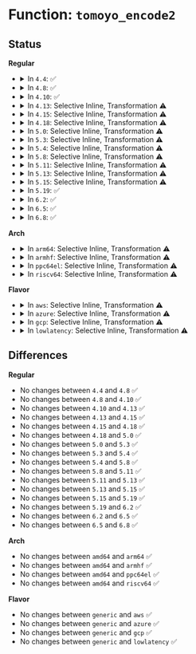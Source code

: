 # Function: <code>tomoyo_encode2</code>

## Status
<b>Regular</b>
<ul>
<li>
<details>
<summary>In <code>4.4</code>: ✅</summary>

```c
char *tomoyo_encode2(const char *str, int str_len);
```

**Collision:** Unique Global

**Inline:** No

**Transformation:** False

**Instances:**

```
In security/tomoyo/realpath.c (ffffffff81372930)
Location: security/tomoyo/realpath.c:21
Inline: False
Direct callers:
  - security/tomoyo/network.c:tomoyo_unix_entry
  - security/tomoyo/realpath.c:tomoyo_encode
```
**Symbols:**

```
ffffffff81372930-ffffffff81372a37: tomoyo_encode2 (STB_GLOBAL)
```
</details>
</li>
<li>
<details>
<summary>In <code>4.8</code>: ✅</summary>

```c
char *tomoyo_encode2(const char *str, int str_len);
```

**Collision:** Unique Global

**Inline:** No

**Transformation:** False

**Instances:**

```
In security/tomoyo/realpath.c (ffffffff813a8d50)
Location: security/tomoyo/realpath.c:21
Inline: False
Direct callers:
  - security/tomoyo/network.c:tomoyo_unix_entry
  - security/tomoyo/realpath.c:tomoyo_encode
```
**Symbols:**

```
ffffffff813a8d50-ffffffff813a8e57: tomoyo_encode2 (STB_GLOBAL)
```
</details>
</li>
<li>
<details>
<summary>In <code>4.10</code>: ✅</summary>

```c
char *tomoyo_encode2(const char *str, int str_len);
```

**Collision:** Unique Global

**Inline:** No

**Transformation:** False

**Instances:**

```
In security/tomoyo/realpath.c (ffffffff813bf8d0)
Location: security/tomoyo/realpath.c:21
Inline: False
Direct callers:
  - security/tomoyo/network.c:tomoyo_unix_entry
  - security/tomoyo/realpath.c:tomoyo_encode
```
**Symbols:**

```
ffffffff813bf8d0-ffffffff813bf9d7: tomoyo_encode2 (STB_GLOBAL)
```
</details>
</li>
<li>
<details>
<summary>In <code>4.13</code>: Selective Inline, Transformation ⚠️</summary>

```c
char *tomoyo_encode2(const char *str, int str_len);
```

**Collision:** Unique Global

**Inline:** Selective

**Transformation:** True

**Instances:**

```
In security/tomoyo/realpath.c (ffffffff813d62d7)
Location: security/tomoyo/realpath.c:21
Inline: True
Inline callers:
  - security/tomoyo/realpath.c:tomoyo_encode
Direct callers:
  - security/tomoyo/network.c:tomoyo_unix_entry
  - security/tomoyo/realpath.c:tomoyo_encode
```
**Symbols:**

```
ffffffff813d61a0-ffffffff813d629e: tomoyo_encode2.part.2 (STB_LOCAL)
ffffffff813d62a0-ffffffff813d62b8: tomoyo_encode2 (STB_GLOBAL)
```
</details>
</li>
<li>
<details>
<summary>In <code>4.15</code>: Selective Inline, Transformation ⚠️</summary>

```c
char *tomoyo_encode2(const char *str, int str_len);
```

**Collision:** Unique Global

**Inline:** Selective

**Transformation:** True

**Instances:**

```
In security/tomoyo/realpath.c (ffffffff813fc7f7)
Location: security/tomoyo/realpath.c:22
Inline: True
Inline callers:
  - security/tomoyo/realpath.c:tomoyo_encode
Direct callers:
  - security/tomoyo/network.c:tomoyo_unix_entry
  - security/tomoyo/realpath.c:tomoyo_encode
```
**Symbols:**

```
ffffffff813fc6c0-ffffffff813fc7be: tomoyo_encode2.part.2 (STB_LOCAL)
ffffffff813fc7c0-ffffffff813fc7d8: tomoyo_encode2 (STB_GLOBAL)
```
</details>
</li>
<li>
<details>
<summary>In <code>4.18</code>: Selective Inline, Transformation ⚠️</summary>

```c
char *tomoyo_encode2(const char *str, int str_len);
```

**Collision:** Unique Global

**Inline:** Selective

**Transformation:** True

**Instances:**

```
In security/tomoyo/realpath.c (ffffffff8142d727)
Location: security/tomoyo/realpath.c:22
Inline: True
Inline callers:
  - security/tomoyo/realpath.c:tomoyo_encode
Direct callers:
  - security/tomoyo/network.c:tomoyo_unix_entry
  - security/tomoyo/realpath.c:tomoyo_encode
```
**Symbols:**

```
ffffffff8142d5f0-ffffffff8142d6ee: tomoyo_encode2.part.2 (STB_LOCAL)
ffffffff8142d6f0-ffffffff8142d708: tomoyo_encode2 (STB_GLOBAL)
```
</details>
</li>
<li>
<details>
<summary>In <code>5.0</code>: Selective Inline, Transformation ⚠️</summary>

```c
char *tomoyo_encode2(const char *str, int str_len);
```

**Collision:** Unique Global

**Inline:** Selective

**Transformation:** True

**Instances:**

```
In security/tomoyo/realpath.c (ffffffff8144a077)
Location: security/tomoyo/realpath.c:22
Inline: True
Inline callers:
  - security/tomoyo/realpath.c:tomoyo_encode
Direct callers:
  - security/tomoyo/network.c:tomoyo_unix_entry
  - security/tomoyo/realpath.c:tomoyo_encode
```
**Symbols:**

```
ffffffff81449f40-ffffffff8144a03e: tomoyo_encode2.part.2 (STB_LOCAL)
ffffffff8144a040-ffffffff8144a058: tomoyo_encode2 (STB_GLOBAL)
```
</details>
</li>
<li>
<details>
<summary>In <code>5.3</code>: Selective Inline, Transformation ⚠️</summary>

```c
char *tomoyo_encode2(const char *str, int str_len);
```

**Collision:** Unique Global

**Inline:** Selective

**Transformation:** True

**Instances:**

```
In security/tomoyo/realpath.c (ffffffff81477cee)
Location: security/tomoyo/realpath.c:22
Inline: True
Inline callers:
  - security/tomoyo/realpath.c:tomoyo_encode
Direct callers:
  - security/tomoyo/network.c:tomoyo_unix_entry
  - security/tomoyo/realpath.c:tomoyo_encode
```
**Symbols:**

```
ffffffff81477bb0-ffffffff81477cae: tomoyo_encode2.part.0 (STB_LOCAL)
ffffffff81477cb0-ffffffff81477cc8: tomoyo_encode2 (STB_GLOBAL)
```
</details>
</li>
<li>
<details>
<summary>In <code>5.4</code>: Selective Inline, Transformation ⚠️</summary>

```c
char *tomoyo_encode2(const char *str, int str_len);
```

**Collision:** Unique Global

**Inline:** Selective

**Transformation:** True

**Instances:**

```
In security/tomoyo/realpath.c (ffffffff81491a8e)
Location: security/tomoyo/realpath.c:22
Inline: True
Inline callers:
  - security/tomoyo/realpath.c:tomoyo_encode
Direct callers:
  - security/tomoyo/network.c:tomoyo_unix_entry
  - security/tomoyo/realpath.c:tomoyo_encode
```
**Symbols:**

```
ffffffff81491950-ffffffff81491a4e: tomoyo_encode2.part.0 (STB_LOCAL)
ffffffff81491a50-ffffffff81491a68: tomoyo_encode2 (STB_GLOBAL)
```
</details>
</li>
<li>
<details>
<summary>In <code>5.8</code>: Selective Inline, Transformation ⚠️</summary>

```c
char *tomoyo_encode2(const char *str, int str_len);
```

**Collision:** Unique Global

**Inline:** Selective

**Transformation:** True

**Instances:**

```
In security/tomoyo/realpath.c (ffffffff814e8e7e)
Location: security/tomoyo/realpath.c:23
Inline: True
Inline callers:
  - security/tomoyo/realpath.c:tomoyo_encode
Direct callers:
  - security/tomoyo/network.c:tomoyo_unix_entry
  - security/tomoyo/realpath.c:tomoyo_encode
```
**Symbols:**

```
ffffffff814e8d40-ffffffff814e8e3c: tomoyo_encode2.part.0 (STB_LOCAL)
ffffffff814e8e40-ffffffff814e8e58: tomoyo_encode2 (STB_GLOBAL)
```
</details>
</li>
<li>
<details>
<summary>In <code>5.11</code>: Selective Inline, Transformation ⚠️</summary>

```c
char *tomoyo_encode2(const char *str, int str_len);
```

**Collision:** Unique Global

**Inline:** Selective

**Transformation:** True

**Instances:**

```
In security/tomoyo/realpath.c (ffffffff815061be)
Location: security/tomoyo/realpath.c:23
Inline: True
Inline callers:
  - security/tomoyo/realpath.c:tomoyo_encode
Direct callers:
  - security/tomoyo/network.c:tomoyo_unix_entry
  - security/tomoyo/realpath.c:tomoyo_encode
```
**Symbols:**

```
ffffffff81506080-ffffffff8150617c: tomoyo_encode2.part.0 (STB_LOCAL)
ffffffff81506180-ffffffff81506198: tomoyo_encode2 (STB_GLOBAL)
```
</details>
</li>
<li>
<details>
<summary>In <code>5.13</code>: Selective Inline, Transformation ⚠️</summary>

```c
char *tomoyo_encode2(const char *str, int str_len);
```

**Collision:** Unique Global

**Inline:** Selective

**Transformation:** True

**Instances:**

```
In security/tomoyo/realpath.c (ffffffff8150ccf8)
Location: security/tomoyo/realpath.c:23
Inline: True
Inline callers:
  - security/tomoyo/realpath.c:tomoyo_encode
Direct callers:
  - security/tomoyo/network.c:tomoyo_unix_entry
  - security/tomoyo/realpath.c:tomoyo_encode
```
**Symbols:**

```
ffffffff8150cbc0-ffffffff8150ccb5: tomoyo_encode2.part.0 (STB_LOCAL)
ffffffff8150ccc0-ffffffff8150ccd8: tomoyo_encode2 (STB_GLOBAL)
```
</details>
</li>
<li>
<details>
<summary>In <code>5.15</code>: Selective Inline, Transformation ⚠️</summary>

```c
char *tomoyo_encode2(const char *str, int str_len);
```

**Collision:** Unique Global

**Inline:** Selective

**Transformation:** True

**Instances:**

```
In security/tomoyo/realpath.c (ffffffff8156a828)
Location: security/tomoyo/realpath.c:23
Inline: True
Inline callers:
  - security/tomoyo/realpath.c:tomoyo_encode
Direct callers:
  - security/tomoyo/network.c:tomoyo_unix_entry
  - security/tomoyo/realpath.c:tomoyo_encode
```
**Symbols:**

```
ffffffff8156a6f0-ffffffff8156a7e5: tomoyo_encode2.part.0 (STB_LOCAL)
ffffffff8156a7f0-ffffffff8156a808: tomoyo_encode2 (STB_GLOBAL)
```
</details>
</li>
<li>
<details>
<summary>In <code>5.19</code>: ✅</summary>

```c
char *tomoyo_encode2(const char *str, int str_len);
```

**Collision:** Unique Global

**Inline:** No

**Transformation:** False

**Instances:**

```
In security/tomoyo/realpath.c (ffffffff816066a0)
Location: security/tomoyo/realpath.c:23
Inline: False
Direct callers:
  - security/tomoyo/network.c:tomoyo_unix_entry
  - security/tomoyo/realpath.c:tomoyo_encode
```
**Symbols:**

```
ffffffff816066a0-ffffffff816067b6: tomoyo_encode2 (STB_GLOBAL)
```
</details>
</li>
<li>
<details>
<summary>In <code>6.2</code>: ✅</summary>

```c
char *tomoyo_encode2(const char *str, int str_len);
```

**Collision:** Unique Global

**Inline:** No

**Transformation:** False

**Instances:**

```
In security/tomoyo/realpath.c (ffffffff816b7b40)
Location: security/tomoyo/realpath.c:23
Inline: False
Direct callers:
  - security/tomoyo/network.c:tomoyo_unix_entry
  - security/tomoyo/realpath.c:tomoyo_encode
```
**Symbols:**

```
ffffffff816b7b40-ffffffff816b7c56: tomoyo_encode2 (STB_GLOBAL)
```
</details>
</li>
<li>
<details>
<summary>In <code>6.5</code>: ✅</summary>

```c
char *tomoyo_encode2(const char *str, int str_len);
```

**Collision:** Unique Global

**Inline:** No

**Transformation:** False

**Instances:**

```
In security/tomoyo/realpath.c (ffffffff816f0510)
Location: security/tomoyo/realpath.c:23
Inline: False
Direct callers:
  - security/tomoyo/network.c:tomoyo_unix_entry
  - security/tomoyo/realpath.c:tomoyo_encode
```
**Symbols:**

```
ffffffff816f0510-ffffffff816f0626: tomoyo_encode2 (STB_GLOBAL)
```
</details>
</li>
<li>
<details>
<summary>In <code>6.8</code>: ✅</summary>

```c
char *tomoyo_encode2(const char *str, int str_len);
```

**Collision:** Unique Global

**Inline:** No

**Transformation:** False

**Instances:**

```
In security/tomoyo/realpath.c (ffffffff8172d2e0)
Location: security/tomoyo/realpath.c:23
Inline: False
Direct callers:
  - security/tomoyo/network.c:tomoyo_unix_entry
  - security/tomoyo/realpath.c:tomoyo_encode
```
**Symbols:**

```
ffffffff8172d2e0-ffffffff8172d3f6: tomoyo_encode2 (STB_GLOBAL)
```
</details>
</li>
</ul>
<b>Arch</b>
<ul>
<li>
<details>
<summary>In <code>arm64</code>: Selective Inline, Transformation ⚠️</summary>

```c
char *tomoyo_encode2(const char *str, int str_len);
```

**Collision:** Unique Global

**Inline:** Selective

**Transformation:** True

**Instances:**

```
In security/tomoyo/realpath.c (ffff8000105861dc)
Location: security/tomoyo/realpath.c:22
Inline: True
Inline callers:
  - security/tomoyo/realpath.c:tomoyo_encode
Direct callers:
  - security/tomoyo/network.c:tomoyo_unix_entry
  - security/tomoyo/realpath.c:tomoyo_encode
```
**Symbols:**

```
ffff800010586030-ffff800010586174: tomoyo_encode2.part.0 (STB_LOCAL)
ffff800010586178-ffff8000105861b8: tomoyo_encode2 (STB_GLOBAL)
```
</details>
</li>
<li>
<details>
<summary>In <code>armhf</code>: Selective Inline, Transformation ⚠️</summary>

```c
char *tomoyo_encode2(const char *str, int str_len);
```

**Collision:** Unique Global

**Inline:** Selective

**Transformation:** True

**Instances:**

```
In security/tomoyo/realpath.c (c0737ae0)
Location: security/tomoyo/realpath.c:22
Inline: True
Inline callers:
  - security/tomoyo/realpath.c:tomoyo_encode
Direct callers:
  - security/tomoyo/network.c:tomoyo_unix_entry
  - security/tomoyo/realpath.c:tomoyo_encode
```
**Symbols:**

```
c0737994-c0737a94: tomoyo_encode2.part.0 (STB_LOCAL)
c0737a94-c0737ac0: tomoyo_encode2 (STB_GLOBAL)
```
</details>
</li>
<li>
<details>
<summary>In <code>ppc64el</code>: Selective Inline, Transformation ⚠️</summary>

```c
char *tomoyo_encode2(const char *str, int str_len);
```

**Collision:** Unique Global

**Inline:** Selective

**Transformation:** True

**Instances:**

```
In security/tomoyo/realpath.c (c0000000006f5ec0)
Location: security/tomoyo/realpath.c:22
Inline: True
Inline callers:
  - security/tomoyo/realpath.c:tomoyo_encode
Direct callers:
  - security/tomoyo/network.c:tomoyo_unix_entry
  - security/tomoyo/realpath.c:tomoyo_encode
```
**Symbols:**

```
c0000000006f5cd0-c0000000006f5e70: tomoyo_encode2.part.0 (STB_LOCAL)
c0000000006f5e70-c0000000006f5e8c: tomoyo_encode2 (STB_GLOBAL)
```
</details>
</li>
<li>
<details>
<summary>In <code>riscv64</code>: Selective Inline, Transformation ⚠️</summary>

```c
char *tomoyo_encode2(const char *str, int str_len);
```

**Collision:** Unique Global

**Inline:** Selective

**Transformation:** True

**Instances:**

```
In security/tomoyo/realpath.c (ffffffe0003d5b9c)
Location: security/tomoyo/realpath.c:22
Inline: True
Inline callers:
  - security/tomoyo/realpath.c:tomoyo_encode
Direct callers:
  - security/tomoyo/network.c:tomoyo_unix_entry
  - security/tomoyo/realpath.c:tomoyo_encode
```
**Symbols:**

```
ffffffe0003d5a28-ffffffe0003d5b40: tomoyo_encode2.part.0 (STB_LOCAL)
ffffffe0003d5b40-ffffffe0003d5b78: tomoyo_encode2 (STB_GLOBAL)
```
</details>
</li>
</ul>
<b>Flavor</b>
<ul>
<li>
<details>
<summary>In <code>aws</code>: Selective Inline, Transformation ⚠️</summary>

```c
char *tomoyo_encode2(const char *str, int str_len);
```

**Collision:** Unique Global

**Inline:** Selective

**Transformation:** True

**Instances:**

```
In security/tomoyo/realpath.c (ffffffff8148a06e)
Location: security/tomoyo/realpath.c:22
Inline: True
Inline callers:
  - security/tomoyo/realpath.c:tomoyo_encode
Direct callers:
  - security/tomoyo/network.c:tomoyo_unix_entry
  - security/tomoyo/realpath.c:tomoyo_encode
```
**Symbols:**

```
ffffffff81489f30-ffffffff8148a02e: tomoyo_encode2.part.0 (STB_LOCAL)
ffffffff8148a030-ffffffff8148a048: tomoyo_encode2 (STB_GLOBAL)
```
</details>
</li>
<li>
<details>
<summary>In <code>azure</code>: Selective Inline, Transformation ⚠️</summary>

```c
char *tomoyo_encode2(const char *str, int str_len);
```

**Collision:** Unique Global

**Inline:** Selective

**Transformation:** True

**Instances:**

```
In security/tomoyo/realpath.c (ffffffff8147aa8e)
Location: security/tomoyo/realpath.c:22
Inline: True
Inline callers:
  - security/tomoyo/realpath.c:tomoyo_encode
Direct callers:
  - security/tomoyo/network.c:tomoyo_unix_entry
  - security/tomoyo/realpath.c:tomoyo_encode
```
**Symbols:**

```
ffffffff8147a950-ffffffff8147aa4e: tomoyo_encode2.part.0 (STB_LOCAL)
ffffffff8147aa50-ffffffff8147aa68: tomoyo_encode2 (STB_GLOBAL)
```
</details>
</li>
<li>
<details>
<summary>In <code>gcp</code>: Selective Inline, Transformation ⚠️</summary>

```c
char *tomoyo_encode2(const char *str, int str_len);
```

**Collision:** Unique Global

**Inline:** Selective

**Transformation:** True

**Instances:**

```
In security/tomoyo/realpath.c (ffffffff8148610e)
Location: security/tomoyo/realpath.c:22
Inline: True
Inline callers:
  - security/tomoyo/realpath.c:tomoyo_encode
Direct callers:
  - security/tomoyo/network.c:tomoyo_unix_entry
  - security/tomoyo/realpath.c:tomoyo_encode
```
**Symbols:**

```
ffffffff81485fd0-ffffffff814860ce: tomoyo_encode2.part.0 (STB_LOCAL)
ffffffff814860d0-ffffffff814860e8: tomoyo_encode2 (STB_GLOBAL)
```
</details>
</li>
<li>
<details>
<summary>In <code>lowlatency</code>: Selective Inline, Transformation ⚠️</summary>

```c
char *tomoyo_encode2(const char *str, int str_len);
```

**Collision:** Unique Global

**Inline:** Selective

**Transformation:** True

**Instances:**

```
In security/tomoyo/realpath.c (ffffffff8149dc4e)
Location: security/tomoyo/realpath.c:22
Inline: True
Inline callers:
  - security/tomoyo/realpath.c:tomoyo_encode
Direct callers:
  - security/tomoyo/network.c:tomoyo_unix_entry
  - security/tomoyo/realpath.c:tomoyo_encode
```
**Symbols:**

```
ffffffff8149db10-ffffffff8149dc0e: tomoyo_encode2.part.0 (STB_LOCAL)
ffffffff8149dc10-ffffffff8149dc28: tomoyo_encode2 (STB_GLOBAL)
```
</details>
</li>
</ul>

## Differences
<b>Regular</b>
<ul>
<li>
No changes between <code>4.4</code> and <code>4.8</code> ✅
</li>
<li>
No changes between <code>4.8</code> and <code>4.10</code> ✅
</li>
<li>
No changes between <code>4.10</code> and <code>4.13</code> ✅
</li>
<li>
No changes between <code>4.13</code> and <code>4.15</code> ✅
</li>
<li>
No changes between <code>4.15</code> and <code>4.18</code> ✅
</li>
<li>
No changes between <code>4.18</code> and <code>5.0</code> ✅
</li>
<li>
No changes between <code>5.0</code> and <code>5.3</code> ✅
</li>
<li>
No changes between <code>5.3</code> and <code>5.4</code> ✅
</li>
<li>
No changes between <code>5.4</code> and <code>5.8</code> ✅
</li>
<li>
No changes between <code>5.8</code> and <code>5.11</code> ✅
</li>
<li>
No changes between <code>5.11</code> and <code>5.13</code> ✅
</li>
<li>
No changes between <code>5.13</code> and <code>5.15</code> ✅
</li>
<li>
No changes between <code>5.15</code> and <code>5.19</code> ✅
</li>
<li>
No changes between <code>5.19</code> and <code>6.2</code> ✅
</li>
<li>
No changes between <code>6.2</code> and <code>6.5</code> ✅
</li>
<li>
No changes between <code>6.5</code> and <code>6.8</code> ✅
</li>
</ul>
<b>Arch</b>
<ul>
<li>
No changes between <code>amd64</code> and <code>arm64</code> ✅
</li>
<li>
No changes between <code>amd64</code> and <code>armhf</code> ✅
</li>
<li>
No changes between <code>amd64</code> and <code>ppc64el</code> ✅
</li>
<li>
No changes between <code>amd64</code> and <code>riscv64</code> ✅
</li>
</ul>
<b>Flavor</b>
<ul>
<li>
No changes between <code>generic</code> and <code>aws</code> ✅
</li>
<li>
No changes between <code>generic</code> and <code>azure</code> ✅
</li>
<li>
No changes between <code>generic</code> and <code>gcp</code> ✅
</li>
<li>
No changes between <code>generic</code> and <code>lowlatency</code> ✅
</li>
</ul>
